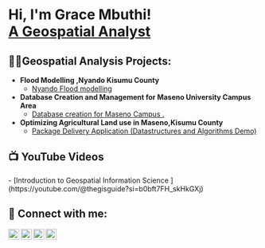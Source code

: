 <h1>Hi, I'm Grace Mbuthi! <br/> <a href="https://www.linkedin.com/in/grace-mbuthi-5a9613360?utm_source=share&utm_campaign=share_via&utm_content=profile&utm_medium=android_app
"> A Geospatial Analyst</a>
<h2>👨‍💻Geospatial Analysis Projects:</h2>

- <b>Flood Modelling ,Nyando Kisumu County</b>
  - [Nyando Flood modelling](https://github.com/GRACEMBUTHI/Flood-Modelling/tree/main)
- <b>Database Creation and Management for Maseno  University Campus Area</b>
  - [Database creation for Maseno Campus .](https://github.com/GRACEMBUTHI/Geodatabase-Creation-and-Management-for-Maseno-Campus-Kisumu./blob/main/README.md)
- <b>Optimizing Agricultural Land use in Maseno,Kisumu County </b>
  - [Package Delivery Application (Datastructures and Algorithms Demo)](https://github.com/joshmadakor1/Package-Delivery-Pathfinding-Algorithm)

<h2>📺 YouTube Videos</h2>
- [Introduction to Geospatial Information Science ](https://youtube.com/@thegisguide?si=b0bft7FH_skHkGXj)


<h2> 🤳 Connect with me:</h2>

<a href="https://www.youtube.com/@TheGISGuide" target="_blank">
  <img align="left" alt="Grace Mbuthi | YouTube" width="22px" src="https://cdn.jsdelivr.net/npm/simple-icons@v3/icons/youtube.svg" />
</a>

<a href="https://x.com/gracembuthi368?t=nZTJij5dGh5xwG_KqYfaww&s=09" target="_blank">
  <img align="left" alt="Grace Mbuthi | Twitter" width="22px" src="https://cdn.jsdelivr.net/npm/simple-icons@v3/icons/twitter.svg" />
</a>

<a href="https://www.linkedin.com/in/grace-mbuthi-5a9613360" target="_blank">
  <img align="left" alt="Grace Mbuthi | LinkedIn" width="22px" src="https://cdn.jsdelivr.net/npm/simple-icons@v3/icons/linkedin.svg" />
</a>

<a href="https://www.instagram.com/gwm_grace?igsh=bWtma3gydHJ5d3Q4" target="_blank">
  <img align="left" alt="Grace Mbuthi | Instagram" width="22px" src="https://cdn.jsdelivr.net/npm/simple-icons@v3/icons/instagram.svg" />
</a>
<br><br>

[twitter]: https://x.com/gracembuthi368?t=nZTJij5dGh5xwG_KqYfaww&s=09

[youtube]: https://www.youtube.com/@TheGISGuide

[instagram]: https://www.instagram.com/gwm_grace?igsh=bWtma3gydHJ5d3Q4

[linkedin]: https://www.linkedin.com/in/grace-mbuthi-5a9613360

<!--
**joshmadakor1/joshmadakor1** is a ✨ _special_ ✨ repository because its `README.md` (this file) appears on your GitHub profile.

Here are some ideas to get you started:

- 🔭 I’m currently working on ...
- 🌱 I’m currently learning ...
- 👯 I’m looking to collaborate on ...
- 🤔 I’m looking for help with ...
- 💬 Ask me about ...
- 📫 How to reach me: ...
- 😄 Pronouns: ...
- ⚡ Fun fact: ...
-->
